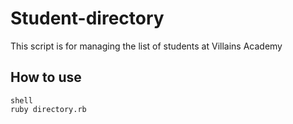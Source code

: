 # Student-directory #

This script is for managing the list of students at Villains Academy

## How to use ##

```
shell
ruby directory.rb
```
